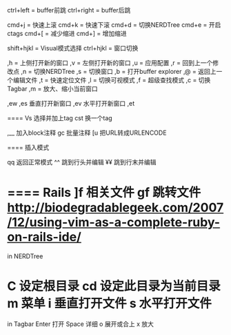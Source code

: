 ctrl+left  = buffer前跳
ctrl+right = buffer后跳

cmd+j = 快速上滚
cmd+k = 快速下滚
cmd+d = 切换NERDTree
cmd+e = 开启ctags
cmd+[ = 减少缩进
cmd+] = 增加缩进

shift+hjkl = Visual模式选择
ctrl+hjkl = 窗口切换

,h = 上侧打开新的窗口
,v = 左侧打开新的窗口 
,u = 应用配置
,r = 回到上一个修改点
,n = 切换NERDTree
,s = 切换窗口
,b = 打开buffer explorer
,@ = 返回上一个编辑文件
,t = 快速定位文件
,l = 切换可视模式
,f = 超级查找模式
,c = 切换Tagbar 
,m = 放大、缩小当前窗口

,ew
,es 垂直打开新窗口
,ev 水平打开新窗口
,et

====
Vs<tag> 选择并加上tag
cst<tag> 换一个tag


,__ 加入block注释
gc 批量注释
[u 把URL转成URLENCODE

====
插入模式

qq 返回正常模式
^^ 跳到行头并编辑
¥¥ 跳到行末并编辑

====
Rails
]f 相关文件
gf 跳转文件
http://biodegradablegeek.com/2007/12/using-vim-as-a-complete-ruby-on-rails-ide/
=====
in NERDTree

C 设定根目录
cd 设定此目录为当前目录
m 菜单
i 垂直打开文件
s 水平打开文件
====
in Tagbar
Enter 打开
Space 详细
o 展开或合上
x 放大

